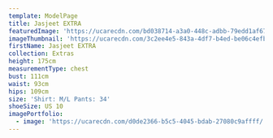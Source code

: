 ```yaml
---
template: ModelPage
title: Jasjeet EXTRA
featuredImage: 'https://ucarecdn.com/bd038714-a3a0-448c-adbb-79edd1af6729/'
imageThumbnail: 'https://ucarecdn.com/3c2ee4e5-843a-4df7-b4ed-be06c4efb791/'
firstName: Jasjeet EXTRA
collection: Extras
height: 175cm
measurementType: chest
bust: 111cm
waist: 93cm
hips: 109cm
size: 'Shirt: M/L Pants: 34'
shoeSize: US 10
imagePortfolio:
  - image: 'https://ucarecdn.com/d0de2366-b5c5-4045-bdab-27080c9affff/'
---
```


